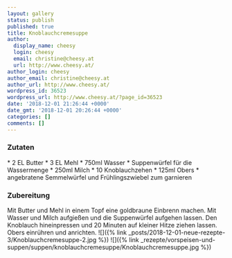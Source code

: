 ```yaml
---
layout: gallery
status: publish
published: true
title: Knoblauchcremesuppe
author:
  display_name: cheesy
  login: cheesy
  email: christine@cheesy.at
  url: http://www.cheesy.at/
author_login: cheesy
author_email: christine@cheesy.at
author_url: http://www.cheesy.at/
wordpress_id: 36523
wordpress_url: http://www.cheesy.at/?page_id=36523
date: '2018-12-01 21:26:44 +0000'
date_gmt: '2018-12-01 20:26:44 +0000'
categories: []
comments: []
---
```

### Zutaten
\* 2 EL Butter
\* 3 EL Mehl
\* 750ml Wasser
\* Suppenwürfel für die Wassermenge
\* 250ml Milch
\* 10 Knoblauchzehen
\* 125ml Obers
\* angebratene Semmelwürfel und Frühlingszwiebel zum garnieren
### Zubereitung
Mit Butter und Mehl in einem Topf eine goldbraune Einbrenn machen. Mit Wasser und Milch aufgießen und die Suppenwürfel aufgehen lassen. Den Knoblauch hineinpressen und 20 Minuten auf kleiner Hitze ziehen lassen. Obers einrühren und anrichten.
![]({% link _posts/2018-12-01-neue-rezepte-3/Knoblauchcremesuppe-2.jpg %})
![]({% link _rezepte/vorspeisen-und-suppen/suppen/knoblauchcremesuppe/Knoblauchcremesuppe.jpg %})
